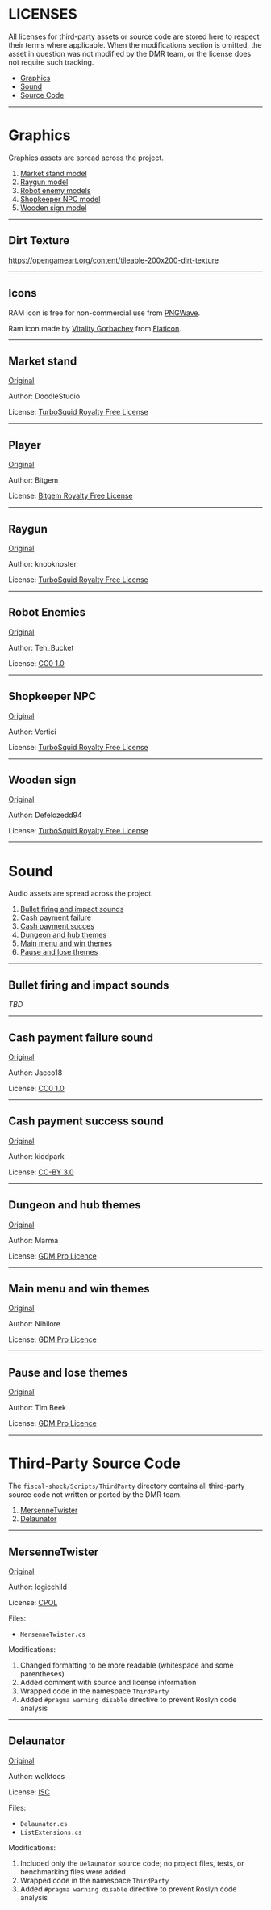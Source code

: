# LICENSES
All licenses for third-party assets or source code are stored here to respect their terms where applicable. When the modifications section is omitted, the asset in question was not modified by the DMR team, or the license does not require such tracking.

* [Graphics](#graphics)
* [Sound](#sound)
* [Source Code](#third-party-source-code)

----

# Graphics
Graphics assets are spread across the project.

1. [Market stand model](#market-stand)
1. [Raygun model](#raygun)
1. [Robot enemy models](#robot-enemies)
1. [Shopkeeper NPC model](#shopkeeper-npc)
1. [Wooden sign model](#wooden-sign)

----
## Dirt Texture

https://opengameart.org/content/tileable-200x200-dirt-texture

----
## Icons
RAM icon is free for non-commercial use from [PNGWave](https://www.pngwave.com/png-clip-art-tpaxv).

Ram icon made by [Vitality Gorbachev](https://www.flaticon.com/authors/vitaly-gorbachev) from [Flaticon](https://www.flaticon.com/).

----
## Market stand
[Original](https://www.turbosquid.com/FullPreview/Index.cfm/ID/978391)

Author: DoodleStudio

License: [TurboSquid Royalty Free License](https://blog.turbosquid.com/royalty-free-license/#Royalty-Free-License)

----
## Player
[Original](https://shop.bitgem3d.com/products/npc-character-low-poly-3d-proto-series)

Author: Bitgem

License: [Bitgem Royalty Free License](https://shop.bitgem3d.com/pages/terms-of-use-license)

----
## Raygun
[Original](https://www.turbosquid.com/3d-models/free-blend-mode-gun-raygun/337099)

Author: knobknoster

License: [TurboSquid Royalty Free License](https://blog.turbosquid.com/royalty-free-license/#Royalty-Free-License)

----
## Robot Enemies
[Original](https://opengameart.org/content/robot-enemy-pack)

Author: Teh_Bucket

License: [CC0 1.0](http://creativecommons.org/publicdomain/zero/1.0/)

----
## Shopkeeper NPC
[Original](https://www.turbosquid.com/FullPreview/Index.cfm/ID/1284322)

Author: Vertici

License: [TurboSquid Royalty Free License](https://blog.turbosquid.com/royalty-free-license/#Royalty-Free-License)

----
## Wooden sign
[Original](https://www.turbosquid.com/FullPreview/Index.cfm/ID/1263514)

Author: Defelozedd94

License: [TurboSquid Royalty Free License](https://blog.turbosquid.com/royalty-free-license/#Royalty-Free-License)

----

# Sound
Audio assets are spread across the project.

1. [Bullet firing and impact sounds](#bullet-firing-and-impact-sounds)
1. [Cash payment failure](#cash-payment-failure-sound)
1. [Cash payment succes](#cash-payment-success-sound)
1. [Dungeon and hub themes](#dungeon-and-hub-themes)
1. [Main menu and win themes](#main-menu-and-win-themes)
1. [Pause and lose themes](#pause-and-lose-themes)

----

## Bullet firing and impact sounds
*TBD*

----

## Cash payment failure sound
[Original](https://freesound.org/people/Jacco18/sounds/419023/)

Author: Jacco18

License: [CC0 1.0](https://creativecommons.org/publicdomain/zero/1.0/)

----

## Cash payment success sound
[Original](https://freesound.org/people/kiddpark/sounds/201159/)

Author: kiddpark

License: [CC-BY 3.0](https://creativecommons.org/licenses/by/3.0/)

----
## Dungeon and hub themes
[Original](https://www.gamedevmarket.net/asset/ultimate-free-music-bundle-5353/)

Author: Marma

License: [GDM Pro Licence](https://www.gamedevmarket.net/terms-conditions/#pro-licence)

----

## Main menu and win themes
[Original](https://www.gamedevmarket.net/asset/the-nihilore-collection-5366/)

Author: Nihilore

License: [GDM Pro Licence](https://www.gamedevmarket.net/terms-conditions/#pro-licence)

----

## Pause and lose themes
[Original](https://www.gamedevmarket.net/asset/royalty-free-music-pack/)

Author: Tim Beek

License: [GDM Pro Licence](https://www.gamedevmarket.net/terms-conditions/#pro-licence)

----

# Third-Party Source Code
The `fiscal-shock/Scripts/ThirdParty` directory contains all third-party source code not written or ported by the DMR team.

1. [MersenneTwister](#mersennetwister)
1. [Delaunator](#delaunator)

----

## MersenneTwister
[Original](https://www.codeproject.com/Articles/164087/Random-Number-Generation)

Author: logicchild

License: [CPOL](http://www.codeproject.com/info/cpol10.aspx)

Files:
- `MersenneTwister.cs`

Modifications:
1. Changed formatting to be more readable (whitespace and some parentheses)
1. Added comment with source and license information
1. Wrapped code in the namespace `ThirdParty`
1. Added `#pragma warning disable` directive to prevent Roslyn code analysis

----
## Delaunator
[Original](https://github.com/wolktocs/delaunator-csharp)

Author: wolktocs

License: [ISC](https://github.com/wolktocs/delaunator-csharp/blob/master/LICENSE)

Files:
- `Delaunator.cs`
- `ListExtensions.cs`

Modifications:
1. Included only the `Delaunator` source code; no project files, tests, or benchmarking files were added
1. Wrapped code in the namespace `ThirdParty`
1. Added `#pragma warning disable` directive to prevent Roslyn code analysis
